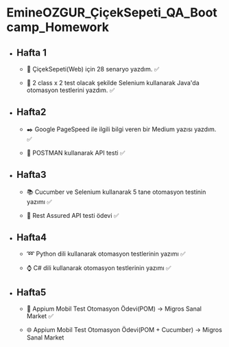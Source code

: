 # EmineOZGUR_ÇiçekSepeti_QA_Bootcamp_Homework

* ## Hafta 1

   * :memo: ÇiçekSepeti(Web) için 28 senaryo yazdım. :white_check_mark:

   * :open_file_folder: 2 class x 2 test olacak şekilde Selenium kullanarak Java'da otomasyon testlerini yazdım. :white_check_mark:


* ## Hafta2

  * :black_nib: Google PageSpeed ile ilgili bilgi veren bir Medium yazısı yazdım. :white_check_mark:
  
  * :dart: POSTMAN kullanarak API testi :white_check_mark:


* ## Hafta3

  * :books: Cucumber ve Selenium kullanarak 5 tane otomasyon testinin yazımı :white_check_mark:
  
  * :pushpin: Rest Assured API testi ödevi :white_check_mark:


* ## Hafta4
  * :loop: Python dili kullanarak otomasyon testlerinin yazımı :white_check_mark:
  
  * :watch: C# dili kullanarak otomasyon testlerinin yazımı :white_check_mark:

* ## Hafta5
  *  :evergreen_tree: Appium Mobil Test Otomasyon Ödevi(POM) -> Migros Sanal Market :white_check_mark:
  
  *  :globe_with_meridians: Appium Mobil Test Otomasyon Ödevi(POM + Cucumber) -> Migros Sanal Market
